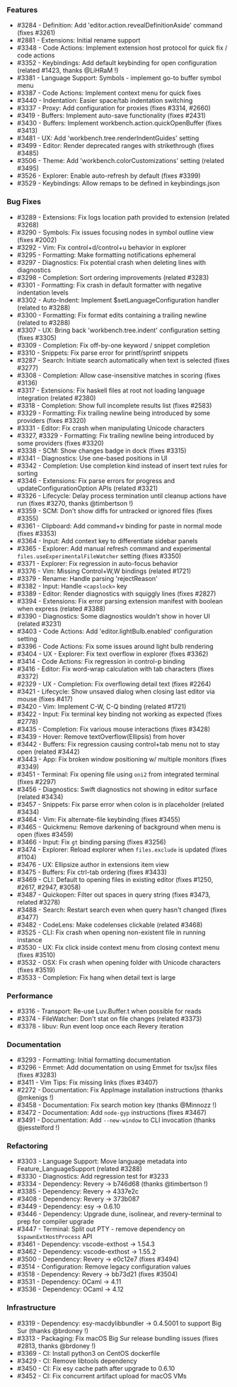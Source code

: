 ### Features 

- #3284 - Definition: Add 'editor.action.revealDefinitionAside' command (fixes #3261)
- #2881 - Extensions: Initial rename support
- #3348 - Code Actions: Implement extension host protocol for quick fix / code actions
- #3352 - Keybindings: Add default keybinding for open configuration (related #1423, thanks @LiHRaM !)
- #3381 - Language Support: Symbols - implement go-to buffer symbol menu
- #3387 - Code Actions: Implement context menu for quick fixes
- #3440 - Indentation: Easier space/tab indentation switching
- #3337 - Proxy: Add configuration for proxies (fixes #3314, #2660)
- #3419 - Buffers: Implement auto-save functionality (fixes #2431)
- #3430 - Buffers: Implement workbench.action.quickOpenBuffer (fixes #3413)
- #3481 - UX: Add 'workbench.tree.renderIndentGuides' setting
- #3499 - Editor: Render deprecated ranges with strikethrough (fixes #3485)
- #3506 - Theme: Add 'workbench.colorCustomizations' setting (related #3495)
- #3526 - Explorer: Enable auto-refresh by default (fixes #3399)
- #3529 - Keybindings: Allow remaps to be defined in keybindings.json

### Bug Fixes

- #3289 - Extensions: Fix logs location path provided to extension (related #3268)
- #3290 - Symbols: Fix issues focusing nodes in symbol outline view (fixes #2002)
- #3292 - Vim: Fix control+d/control+u behavior in explorer
- #3295 - Formatting: Make formatting notifications ephemeral
- #3297 - Diagnostics: Fix potential crash when deleting lines with diagnostics
- #3298 - Completion: Sort ordering improvements (related #3283)
- #3301 - Formatting: Fix crash in default formatter with negative indentation levels
- #3302 - Auto-Indent: Implement $setLanguageConfiguration handler (related to #3288)
- #3300 - Formatting: Fix format edits containing a trailing newline (related to #3288)
- #3307 - UX: Bring back 'workbench.tree.indent' configuration setting (fixes #3305)
- #3309 - Completion: Fix off-by-one keyword / snippet completion
- #3310 - Snippets: Fix parse error for printf/sprintf snippets
- #3287 - Search: Initiate search automatically when text is selected (fixes #3277)
- #3308 - Completion: Allow case-insensitive matches in scoring (fixes #3136)
- #3317 - Extensions: Fix haskell files at root not loading language integration (related #2380)
- #3318 - Completion: Show full incomplete results list (fixes #2583)
- #3329 - Formatting: Fix trailing newline being introduced by some providers (fixes #3320)
- #3331 - Editor: Fix crash when manipulating Unicode characters
- #3327, #3329 - Formatting: Fix trailing newline being introduced by some providers (fixes #3320)
- #3338 - SCM: Show changes badge in dock (fixes #3315)
- #3341 - Diagnostics: Use one-based positions in UI
- #3342 - Completion: Use completion kind instead of insert text rules for sorting
- #3346 - Extensions: Fix parse errors for progress and updateConfigurationOption APIs (related #3321)
- #3326 - Lifecycle: Delay process termination until cleanup actions have run (fixes #3270, thanks @timbertson !)
- #3359 - SCM: Don't show diffs for untracked or ignored files (fixes #3355)
- #3361 - Clipboard: Add command+v binding for paste in normal mode (fixes #3353)
- #3364 - Input: Add context key to differentiate sidebar panels
- #3365 - Explorer: Add manual refresh command and experimental `files.useExperimentalFileWatcher` setting (fixes #3350)
- #3371 - Explorer: Fix regression in auto-focus behavior
- #3376 - Vim: Missing Control+W,W bindings (related #1721)
- #3379 - Rename: Handle parsing 'rejectReason'
- #3382 - Input: Handle `<capslock>` key
- #3389 - Editor: Render diagnostics with squiggly lines (fixes #2827)
- #3394 - Extensions: Fix error parsing extension manifest with boolean when express (related #3388)
- #3390 - Diagnostics: Some diagnostics wouldn't show in hover UI (related #3231)
- #3403 - Code Actions: Add 'editor.lightBulb.enabled' configuration setting
- #3396 - Code Actions: Fix some issues around light bulb rendering
- #3404 - UX - Explorer: Fix text overflow in explorer (fixes #3362)
- #3414 - Code Actions: Fix regression in control-p binding
- #3416 - Editor: Fix word-wrap calculation with tab characters (fixes #3372)
- #2329 - UX - Completion: Fix overflowing detail text (fixes #2264)
- #3421 - Lifecycle: Show unsaved dialog when closing last editor via mouse (fixes #417)
- #3420 - Vim: Implement C-W, C-Q binding (related #1721)
- #3422 - Input: Fix terminal key binding not working as expected (fixes #2778)
- #3435 - Completion: Fix various mouse interactions (fixes #3428)
- #3439 - Hover: Remove textOverflow(Ellipsis) from hover
- #3442 - Buffers: Fix regression causing control+tab menu not to stay open (related #3442)
- #3443 - App: Fix broken window positioning w/ multiple monitors (fixes #3349)
- #3451 - Terminal: Fix opening file using `oni2` from integrated terminal (fixes #2297)
- #3456 - Diagnostics: Swift diagnostics not showing in editor surface (related #3434)
- #3457 - Snippets: Fix parse error when colon is in placeholder (related #3434)
- #3464 - Vim: Fix alternate-file keybinding (fixes #3455)
- #3465 - Quickmenu: Remove darkening of background when menu is open (fixes #3459)
- #3466 - Input: Fix `gt` binding parsing (fixes #3256)
- #3474 - Explorer: Reload explorer when `files.exclude` is updated (fixes #1104)
- #3476 - UX: Ellipsize author in extensions item view
- #3475 - Buffers: Fix ctrl-tab ordering (fixes #3433)
- #3469 - CLI: Default to opening files in existing editor (fixes #1250, #2617, #2947, #3058)
- #3487 - Quickopen: Filter out spaces in query string (fixes #3473, related #3278)
- #3488 - Search: Restart search even when query hasn't changed (fixes #3477)
- #3482 - CodeLens: Make codelenses clickable (related #3468)
- #3525 - CLI: Fix crash when opening non-existent file in running instance
- #3530 - UX: Fix click inside context menu from closing context menu (fixes #3510)
- #3532 - OSX: Fix crash when opening folder with Unicode characters (fixes #3519)
- #3533 - Completion: Fix hang when detail text is large

### Performance

- #3316 - Transport: Re-use Luv.Buffer.t when possible for reads
- #3374 - FileWatcher: Don't stat on file changes (related #3373)
- #3378 - libuv: Run event loop once each Revery iteration

### Documentation

- #3293 - Formatting: Initial formatting documentation
- #3296 - Emmet: Add documentation on using Emmet for tsx/jsx files (fixes #3283)
- #3411 - Vim Tips: Fix missing links (fixes #3407)
- #2272 - Documentation: Fix AppImage installation instructions (thanks @mkenigs !)
- #3458 - Documentation: Fix search motion key (thanks @Minnozz !)
- #3472 - Documentation: Add `node-gyp` instructions (fixes #3467)
- #3491 - Documentation: Add `--new-window` to CLI invocation (thanks @jesstelford !)

### Refactoring

- #3303 - Language Support: Move language metadata into Feature_LanguageSupport (related #3288)
- #3330 - Diagnostics: Add regression test for #3233
- #3334 - Dependency: Revery -> b746d68 (thanks @timbertson !)
- #3385 - Dependency: Revery -> 4337e2c
- #3408 - Dependency: Revery -> 373b087
- #3449 - Dependency: esy -> 0.6.10
- #3446 - Dependency: Upgrade dune, isolinear, and revery-terminal to prep for compiler upgrade
- #3447 - Terminal: Split out PTY - remove dependency on `$spawnExtHostProcess` API
- #3461 - Dependency: vscode-exthost -> 1.54.3
- #3462 - Dependency: vscode-exthost -> 1.55.2
- #3500 - Dependency: Revery -> e0c12e7 (fixes #3494)
- #3514 - Configuration: Remove legacy configuration values
- #3518 - Dependency: Revery -> bb73d21 (fixes #3504)
- #3531 - Dependency: OCaml -> 4.11
- #3536 - Dependency: OCaml -> 4.12

### Infrastructure

- #3319 - Dependency: esy-macdylibbundler -> 0.4.5001 to support Big Sur (thanks @brdoney !)
- #3313 - Packaging: Fix macOS Big Sur release bundling issues (fixes #2813, thanks @brdoney !)
- #3369 - CI: Install python3 on CentOS dockerfile
- #3429 - CI: Remove libtools dependency
- #3450 - CI: Fix esy cache path after upgrade to 0.6.10
- #3452 - CI: Fix concurrent artifact upload for macOS VMs
